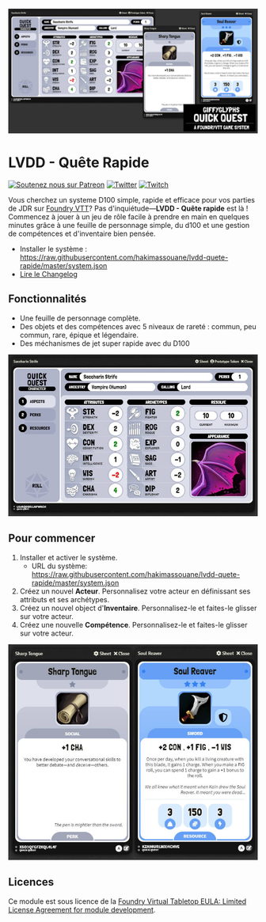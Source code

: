 ![Quick Quest Social Banner](./img/quick-quest-banner.jpg)

# LVDD - Quête Rapide

[![Soutenez nous sur Patreon](https://img.shields.io/endpoint.svg?url=https%3A%2F%2Fshieldsio-patreon.vercel.app%2Fapi%3Fusername%3Dlavolontedude%26type%3Dpatrons&style=flat-square)](https://patreon.com/lavolontedude)
[![Twitter](https://img.shields.io/twitter/follow/lavolontedude?color=%231DA1F2&style=flat-square)](http://twitter.com/lavolontedude)
[![Twitch](https://img.shields.io/twitch/status/lavolontedude?color=%23a45ee5&style=flat-square)](http://twitch.tv/lavolontedude)

Vous cherchez un systeme D100 simple, rapide et efficace pour vos parties de JDR sur [Foundry VTT](https://foundryvtt.com/)? Pas d'inquiétude—**LVDD - Quête rapide** est là ! Commencez à jouer à un jeu de rôle facile à prendre en main en quelques minutes grâce à une feuille de personnage simple, du d100 et une gestion de compétences et d'inventaire bien pensée.

* Installer le système : https://raw.githubusercontent.com/hakimassouane/lvdd-quete-rapide/master/system.json
* [Lire le Changelog](https://github.com/hakimassouane/lvdd-quete-rapide/blob/master/docs/CHANGELOG.md) 

## Fonctionnalités

* Une feuille de personnage complète.
* Des objets et des compétences avec 5 niveaux de rareté : commun, peu commun, rare, épique et légendaire.
* Des méchanismes de jet super rapide avec du D100

![Quick Quest Character](./img/quick-quest-character.jpg)

## Pour commencer

1. Installer et activer le système.
   * URL du système: https://raw.githubusercontent.com/hakimassouane/lvdd-quete-rapide/master/system.json
2. Créez un nouvel **Acteur**. Personnalisez votre acteur en définissant ses attributs et ses archétypes.
3. Créez un nouvel object d'**Inventaire**. Personnalisez-le et faites-le glisser sur votre acteur.
4. Créez une nouvelle **Compétence**. Personnalisez-le et faites-le glisser sur votre acteur.

![Quick Quest Items](./img/quick-quest-items.jpg)

## Licences

Ce module est sous licence de la [Foundry Virtual Tabletop EULA: Limited License Agreement for module development](https://foundryvtt.com/article/license/).
